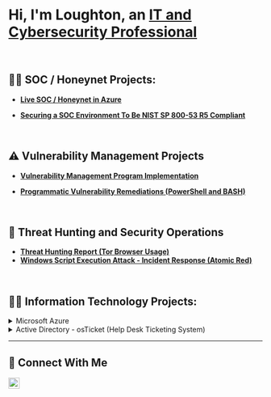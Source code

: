 <h1>Hi, I'm Loughton, an <a href="https://linkedin.com/in/loughtonbennett">IT and Cybersecurity Professional</a></h1><br>

## 👨‍💻 SOC / Honeynet Projects:</h2>

- **[Live SOC / Honeynet in Azure](https://github.com/Loughton03/Azure-SOC)**
 
- **[Securing a SOC Environment To Be NIST SP 800-53 R5 Compliant](https://github.com/Loughton03/Securing-SOC)**
<br>
 
## ⚠️ Vulnerability Management Projects
- **[Vulnerability Management Program Implementation](https://github.com/Loughton03/Vulnerability-Management-Program)**

- **[Programmatic Vulnerability Remediations (PowerShell and BASH)](https://github.com/Loughton03/Securing-SOC)**
<br>
 
## 🚨 Threat Hunting and Security Operations
- **[Threat Hunting Report (Tor Browser Usage)](https://github.com/Loughton03/Threat-Hunting-Report)**
- **[Windows Script Execution Attack - Incident Response (Atomic Red)](https://github.com/Loughton03/Securing-SOC)**
<br>  

<h2>👨‍💻 Information Technology Projects:</h2>

<details>
<summary>Microsoft Azure</summary><br>
 
  - [Inspecting Network Traffic Between Azure Virtual Machines](https://github.com/Loughton03/Inspecting-Network-Traffic)<br>
  - [Installing Active Directory in Azure](https://github.com/Loughton03/Installing-Active-Directory)<br>
  - [Configuring Active Directory in Azure](https://github.com/Loughton03/Configuring-Active-Directory)<br>
  - [Exploring DNS in Practice](https://github.com/Loughton03/Exploring-DNS)<br>
  - [Understanding File Permissions in an Active Directory Environment](https://github.com/Loughton03/File-Permissions-in-Active-Directory)<br>
</details>

<details>
<summary>Active Directory - osTicket (Help Desk Ticketing System)</summary><br>
 
  - [osTicket: Prerequisites and Installation](https://github.com/Loughton03/osticket-prereqs)
  - [osTicket: Post-Installation Configuration](https://github.com/Loughton03/post-install-config)
  - [osTicket: Ticket Lifecycle Examples](https://github.com/Loughton03/ticket-lifecycle)
</details> 

<hr/>

## 🤳 Connect With Me

[<img align="left" alt="___________ | LinkedIn" width="22px" src="https://cdn.jsdelivr.net/npm/simple-icons@v3/icons/linkedin.svg" />][linkedin]


[linkedin]: https://linkedin.com/in/loughtonbennett/

<!--
<img width="35" alt="image" src="https://github.com/user-attachments/assets/2f41c7cd-5ea8-4475-b451-a37161b6c3fb"> 
<img width="35" alt="image" src="https://github.com/user-attachments/assets/77649969-9910-4994-8b96-74a116cfb2a8">
-->

  







